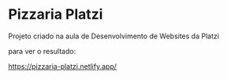 # Pizzaria Platzi

Projeto criado na aula de Desenvolvimento de Websites da Platzi

para ver o resultado: 

https://pizzaria-platzi.netlify.app/
